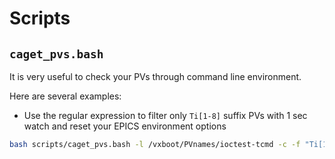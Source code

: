 # Scripts

## `caget_pvs.bash`

It is very useful to check your PVs through command line environment.

Here are several examples:


* Use the regular expression to filter only `Ti[1-8]` suffix PVs with 1 sec watch and reset your EPICS environment options

```bash
bash scripts/caget_pvs.bash -l /vxboot/PVnames/ioctest-tcmd -c -f "Ti[1-8]$" -w 1
```
